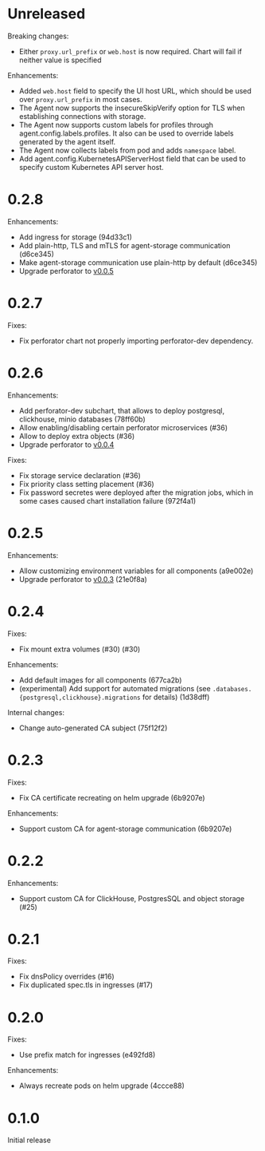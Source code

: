 <!--
IMPORTANT: read this when updating release notes.

Here is the format used:

```
# Version/Unreleased

Fixes:

+ Description (PR or commit[1])

Enhancements:

+ Description (PR or commit)

Internal changes:

+ Description (PR or commit)
```

1: If you are sending patch to GitHub, specify PR. Otherwise (if you are sending patch to internal monorepo), leave unset and then specify Git commit.
-->
# Unreleased
Breaking changes:
+ Either `proxy.url_prefix` or `web.host` is now required. Chart will fail if neither value is specified

Enhancements:
+ Added `web.host` field to specify the UI host URL, which should be used over `proxy.url_prefix` in most cases.
+ The Agent now supports the insecureSkipVerify option for TLS when establishing connections with storage.
+ The Agent now supports custom labels for profiles through agent.config.labels.profiles. It also can be used to override labels generated by the agent itself.
+ The Agent now collects labels from pod and adds `namespace` label.
+ Add agent.config.KubernetesAPIServerHost field that can be used to specify custom Kubernetes API server host.

# 0.2.8

Enhancements:
+ Add ingress for storage (94d33c1)
+ Add plain-http, TLS and mTLS for agent-storage communication (d6ce345)
+ Make agent-storage communication use plain-http by default (d6ce345)
+ Upgrade perforator to [v0.0.5](https://github.com/yandex/perforator/releases/tag/v0.0.5)

# 0.2.7

Fixes:
+ Fix perforator chart not properly importing perforator-dev dependency.

# 0.2.6

Enhancements:
+ Add perforator-dev subchart, that allows to deploy postgresql, clickhouse, minio databases (78ff60b)
+ Allow enabling/disabling certain perforator microservices (#36)
+ Allow to deploy extra objects (#36)
+ Upgrade perforator to [v0.0.4](https://github.com/yandex/perforator/releases/tag/v0.0.4)

Fixes:
+ Fix storage service declaration (#36)
+ Fix priority class setting placement (#36)
+ Fix password secretes were deployed after the migration jobs, which in some cases caused chart installation failure (972f4a1)

# 0.2.5

Enhancements:
+ Allow customizing environment variables for all components (a9e002e)
+ Upgrade perforator to [v0.0.3](https://github.com/yandex/perforator/releases/tag/v0.0.3) (21e0f8a)

# 0.2.4

Fixes:
+ Fix mount extra volumes (#30) (#30)

Enhancements:
+ Add default images for all components (677ca2b)
+ (experimental) Add support for automated migrations (see `.databases.{postgresql,clickhouse}.migrations` for details) (1d38dff)

Internal changes:
+ Change auto-generated CA subject (75f12f2)

# 0.2.3

Fixes:
+ Fix CA certificate recreating on helm upgrade (6b9207e)

Enhancements:
+ Support custom CA for agent-storage communication (6b9207e)

# 0.2.2

Enhancements:
+ Support custom CA for ClickHouse, PostgresSQL and object storage (#25)

# 0.2.1

Fixes:
+ Fix dnsPolicy overrides (#16)
+ Fix duplicated spec.tls in ingresses (#17)

# 0.2.0

Fixes:
+ Use prefix match for ingresses (e492fd8)

Enhancements:
+ Always recreate pods on helm upgrade (4ccce88)

# 0.1.0

Initial release
